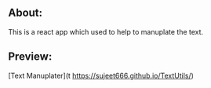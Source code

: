 ## About:
 This is a react app which used to help to manuplate the text.

## Preview:

[Text Manuplater](t https://sujeet666.github.io/TextUtils/)
